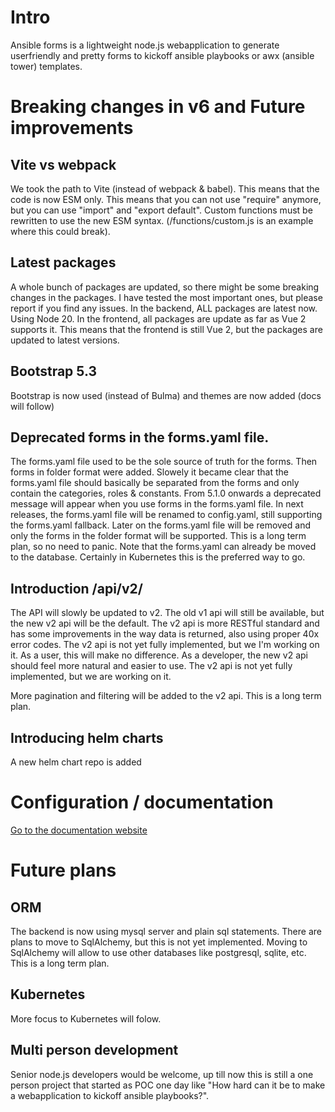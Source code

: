 # Intro
Ansible forms is a lightweight node.js webapplication to generate userfriendly and pretty forms to kickoff ansible playbooks or awx (ansible tower) templates.

# Breaking changes in v6 and Future improvements

## Vite vs webpack
We took the path to Vite (instead of webpack & babel).  This means that the code is now ESM only.  This means that you can not use "require" anymore, but you can use "import" and "export default".  Custom functions must be rewritten to use the new ESM syntax. (/functions/custom.js is an example where this could break).

## Latest packages

A whole bunch of packages are updated, so there might be some breaking changes in the packages.  I have tested the most important ones, but please report if you find any issues.  In the backend, ALL packages are latest now.  Using Node 20.  In the frontend, all packages are update as far as Vue 2 supports it.  This means that the frontend is still Vue 2, but the packages are updated to latest versions.

## Bootstrap 5.3

Bootstrap is now used (instead of Bulma) and themes are now added (docs will follow)

## Deprecated forms in the forms.yaml file.

The forms.yaml file used to be the sole source of truth for the forms.  Then forms in folder format were added.  Slowely it became clear that the forms.yaml file should basically be separated from the forms and only contain the categories, roles & constants.  From 5.1.0 onwards a deprecated message will appear when you use forms in the forms.yaml file.  In next releases, the forms.yaml file will be renamed to config.yaml, still supporting the forms.yaml fallback.  Later on the forms.yaml file will be removed and only the forms in the folder format will be supported.  This is a long term plan, so no need to panic.  Note that the forms.yaml can already be moved to the database.  Certainly in Kubernetes this is the preferred way to go.  

## Introduction /api/v2/

The API will slowly be updated to v2.  The old v1 api will still be available, but the new v2 api will be the default.  The v2 api is more RESTful standard and has some improvements in the way data is returned, also using proper 40x error codes.  The v2 api is not yet fully implemented, but we I'm working on it.  As a user, this will make no difference.  As a developer, the new v2 api should feel more natural and easier to use.  The v2 api is not yet fully implemented, but we are working on it.

More pagination and filtering will be added to the v2 api.  This is a long term plan.

## Introducing helm charts

A new helm chart repo is added

# Configuration / documentation
[Go to the documentation website](https://ansibleforms.com)

# Future plans

## ORM
The backend is now using mysql server and plain sql statements.  There are plans to move to SqlAlchemy, but this is not yet implemented.  Moving to SqlAlchemy will allow to use other databases like postgresql, sqlite, etc.  This is a long term plan.

## Kubernetes
More focus to Kubernetes will folow.

## Multi person development
Senior node.js developers would be welcome, up till now this is still a one person project that started as POC one day like "How hard can it be to make a webapplication to kickoff ansible playbooks?".  

